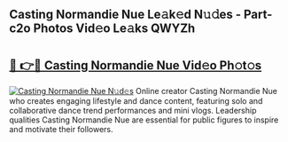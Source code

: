 ## Casting Normandie Nue Le𝚊k𝚎d N𝚞𝚍es - Part-c2o Photos Vid𝚎o Le𝚊ks QWYZh

# <h2><a href="http://fb37aay.evod.top/?m=Casting+Normandie+Nue">🔗 👉🔴 Casting Normandie Nue Vid𝚎o Ph𝚘t𝚘s</a></h2>

[![Casting Normandie Nue N𝚞d𝚎s](https://i.imgur.com/8V9OHl7.gif)](http://fb37aay.evod.top/?m=Casting+Normandie+Nue)
Online creator Casting Normandie Nue who creates engaging lifestyle and dance content, featuring solo and collaborative dance trend performances and mini vlogs. Leadership qualities Casting Normandie Nue are essential for public figures to inspire and motivate their followers. 
